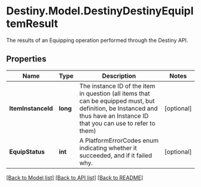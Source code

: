 # Destiny.Model.DestinyDestinyEquipItemResult
The results of an Equipping operation performed through the Destiny API.

## Properties

Name | Type | Description | Notes
------------ | ------------- | ------------- | -------------
**ItemInstanceId** | **long** | The instance ID of the item in question (all items that can be equipped must, but definition, be Instanced and thus have an Instance ID that you can use to refer to them) | [optional] 
**EquipStatus** | **int** | A PlatformErrorCodes enum indicating whether it succeeded, and if it failed why. | [optional] 

[[Back to Model list]](../README.md#documentation-for-models) [[Back to API list]](../README.md#documentation-for-api-endpoints) [[Back to README]](../README.md)

